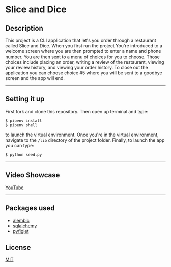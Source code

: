 # Slice and Dice 

## Description
This project is a CLI application that let's you order through a restaurant called Slice and Dice. When you first run the project You're introduced to a welcome screen where you are then prompted to enter a name and phone number. You are then sent to a menu of choices for you to choose. Those choices include placing an order, writing a review of the restaurant, viewing your review history, and viewing your order history. To close out the application you can choose choice #5 where you will be sent to a goodbye screen and the app will end.

---
## Setting it up

First fork and clone this repository. Then open up terminal and type: 
```console
$ pipenv install
$ pipenv shell

```
 to launch the virtual environment. Once you're in the virtual environment, navigate to the `/lib` directory of the project folder.
  Finally, to launch the app you can type:
```
$ python seed.py
```


---

## Video Showcase

[YouTube](https://www.youtube.com/watch?v=BGOTbcZ2ths)

---

## Packages used
* [alembic](https://pypi.org/project/alembic/)
* [sqlalchemy](https://www.sqlalchemy.org/)
* [pyfiglet](http://www.figlet.org/fontdb.cgi)


## License

[MIT](https://choosealicense.com/licenses/mit/)


